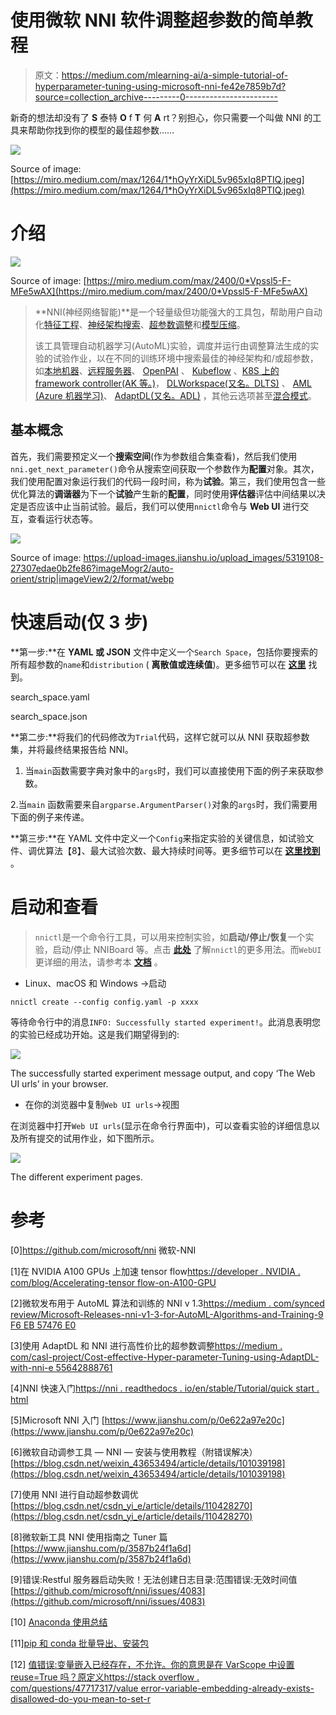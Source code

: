 # 使用微软 NNI 软件调整超参数的简单教程

> 原文：<https://medium.com/mlearning-ai/a-simple-tutorial-of-hyperparameter-tuning-using-microsoft-nni-fe42e7859b7d?source=collection_archive---------0----------------------->

新奇的想法却没有了 **S** 泰特 **O** f **T** 何 **A** rt？别担心，你只需要一个叫做 NNI 的工具来帮助你找到你的模型的最佳超参数……

![](img/a7b3053f29ec8f0d9900b8a3ee67be21.png)

Source of image: [https://miro.medium.com/max/1264/1*hOyYrXiDL5v965xIq8PTIQ.jpeg](https://miro.medium.com/max/1264/1*hOyYrXiDL5v965xIq8PTIQ.jpeg)

# 介绍

![](img/a1f62acc136ea7d7ffd6f5bf238f4b0e.png)

Source of image: [https://miro.medium.com/max/2400/0*Vpssl5-F-MFe5wAX](https://miro.medium.com/max/2400/0*Vpssl5-F-MFe5wAX)

> **NNI(神经网络智能)**是一个轻量级但功能强大的工具包，帮助用户自动化[特征工程](https://nni.readthedocs.io/en/stable/FeatureEngineering/Overview.html)、[神经架构搜索](https://nni.readthedocs.io/en/stable/NAS/Overview.html)、[超参数调整](https://nni.readthedocs.io/en/stable/Tuner/BuiltinTuner.html)和[模型压缩](https://nni.readthedocs.io/en/stable/Compression/Overview.html)。
> 
> 该工具管理自动机器学习(AutoML)实验，调度并运行由调整算法生成的实验的试验作业，以在不同的训练环境中搜索最佳的神经架构和/或超参数，如[本地机器](https://nni.readthedocs.io/en/stable/TrainingService/LocalMode.html)、[远程服务器](https://nni.readthedocs.io/en/stable/TrainingService/RemoteMachineMode.html)、 [OpenPAI](https://nni.readthedocs.io/en/stable/TrainingService/PaiMode.html) 、 [Kubeflow](https://nni.readthedocs.io/en/stable/TrainingService/KubeflowMode.html) 、[K8S 上的 framework controller(AK 等。)](https://nni.readthedocs.io/en/stable/TrainingService/FrameworkControllerMode.html)， [DLWorkspace(又名。DLTS)](https://nni.readthedocs.io/en/stable/TrainingService/DLTSMode.html) 、 [AML (Azure 机器学习)](https://nni.readthedocs.io/en/stable/TrainingService/AMLMode.html)、 [AdaptDL(又名。ADL)](https://nni.readthedocs.io/en/stable/TrainingService/AdaptDLMode.html) ，其他云选项甚至[混合模式](https://nni.readthedocs.io/en/stable/TrainingService/HybridMode.html)。

## 基本概念

首先，我们需要预定义一个**搜索空间**(作为参数组合集查看)，然后我们使用`nni.get_next_parameter()`命令从搜索空间获取一个参数作为**配置**对象。其次，我们使用配置对象运行我们的代码一段时间，称为**试验**。第三，我们使用包含一些优化算法的**调谐器**为下一个**试验**产生新的**配置**，同时使用**评估器**评估中间结果以决定是否应该中止当前试验。最后，我们可以使用`nnictl`命令与 **Web UI** 进行交互，查看运行状态等。

![](img/80d11bd9d9b550287fc609fe13fe4855.png)

Source of image: https://upload-images.jianshu.io/upload_images/5319108-27307edae0b2fe86?imageMogr2/auto-orient/strip|imageView2/2/format/webp

# 快速启动(仅 3 步)

**第一步:**在 **YAML 或 JSON** 文件中定义一个`Search Space`，包括你要搜索的所有超参数的`name`和`distribution` ( **离散值或连续值**)。更多细节可以在 [**这里**](https://nni.readthedocs.io/en/stable/Tutorial/SearchSpaceSpec.html) 找到。

search_space.yaml

search_space.json

**第二步:**将我们的代码修改为`Trial`代码，这样它就可以从 NNI 获取超参数集，并将最终结果报告给 NNI。

1.  当`main`函数需要字典对象中的`args`时，我们可以直接使用下面的例子来获取参数。

2.当`main` 函数需要来自`argparse.ArgumentParser()`对象的`args`时，我们需要用下面的例子来传递。

**第三步:**在 YAML 文件中定义一个`Config`来指定实验的关键信息，如试验文件、调优算法【8】、最大试验次数、最大持续时间等。更多细节可以在 [**这里找到**](https://nni.readthedocs.io/en/stable/reference/experiment_config.html) 。

# 启动和查看

> `nnictl`是一个命令行工具，可以用来控制实验，如**启动/停止/恢复**一个实验，启动/停止 NNIBoard 等。点击 [**此处**](https://nni.readthedocs.io/en/stable/Tutorial/Nnictl.html) 了解`nnictl`的更多用法。而`WebUI`更详细的用法，请参考本 [**文档**](https://nni.readthedocs.io/en/stable/Tutorial/WebUI.html) 。

*   Linux、macOS 和 Windows ->启动

```
nnictl create --config config.yaml -p xxxx
```

等待命令行中的消息`INFO: Successfully started experiment!`。此消息表明您的实验已经成功开始。这是我们期望得到的:

![](img/78c6951ab12d1a91e1edc0e3b2c62032.png)

The successfully started experiment message output, and copy ‘The Web UI urls’ in your browser.

*   在你的浏览器中复制`Web UI urls`->视图

在浏览器中打开`Web UI urls`(显示在命令行界面中)，可以查看实验的详细信息以及所有提交的试用作业，如下图所示。

![](img/758a1901d60fd9dc39453e433386de1a.png)

The different experiment pages.

# 参考

[0]https://github.com/microsoft/nni 微软-NNI

[1]在 NVIDIA A100 GPUs 上加速 tensor flow[https://developer . NVIDIA . com/blog/Accelerating-tensor flow-on-A100-GPU](https://developer.nvidia.com/blog/accelerating-tensorflow-on-a100-gpus)

[2]微软发布用于 AutoML 算法和训练的 NNI v 1.3[https://medium . com/synced review/Microsoft-Releases-nni-v1-3-for-AutoML-Algorithms-and-Training-9 F6 EB 57476 E0](/syncedreview/microsoft-releases-nni-v1-3-for-automl-algorithms-and-training-9f6eb57476e0)

[3]使用 AdaptDL 和 NNI 进行高性价比的超参数调整[https://medium . com/casl-project/Cost-effective-Hyper-parameter-Tuning-using-AdaptDL-with-nni-e 55642888761](/casl-project/cost-effective-hyper-parameter-tuning-using-adaptdl-with-nni-e55642888761)

[4]NNI 快速入门[https://nni . readthedocs . io/en/stable/Tutorial/quick start . html](https://nni.readthedocs.io/en/stable/Tutorial/QuickStart.html)

[5]Microsoft NNI 入门 [https://www.jianshu.com/p/0e622a97e20c](https://www.jianshu.com/p/0e622a97e20c)

[6]微软自动调参工具 — NNI — 安装与使用教程（附错误解决） [https://blog.csdn.net/weixin_43653494/article/details/101039198](https://blog.csdn.net/weixin_43653494/article/details/101039198)

[7]使用 NNI 进行自动超参数调优 [https://blog.csdn.net/csdn_yi_e/article/details/110428270](https://blog.csdn.net/csdn_yi_e/article/details/110428270)

[8]微软新工具 NNI 使用指南之 Tuner 篇 [https://www.jianshu.com/p/3587b24f1a6d](https://www.jianshu.com/p/3587b24f1a6d)

[9]错误:Restful 服务器启动失败！无法创建日志目录:范围错误:无效时间值[https://github.com/microsoft/nni/issues/4083](https://github.com/microsoft/nni/issues/4083)

[10] [Anaconda 使用总结](https://blog.csdn.net/qq_40263477/article/details/104289758?ops_request_misc=%257B%2522request%255Fid%2522%253A%2522162979868216780264045993%2522%252C%2522scm%2522%253A%252220140713.130102334.pc%255Fblog.%2522%257D&request_id=162979868216780264045993&biz_id=0&utm_medium=distribute.pc_search_result.none-task-blog-2~blog~first_rank_v2~rank_v29-3-104289758.pc_v2_rank_blog_default&utm_term=conda&spm=1018.2226.3001.4450)

[11][pip 和 conda 批量导出、安装包](https://blog.csdn.net/qq_40263477/article/details/104290133?ops_request_misc=%257B%2522request%255Fid%2522%253A%2522162979868216780264045993%2522%252C%2522scm%2522%253A%252220140713.130102334.pc%255Fblog.%2522%257D&request_id=162979868216780264045993&biz_id=0&utm_medium=distribute.pc_search_result.none-task-blog-2~blog~first_rank_v2~rank_v29-1-104290133.pc_v2_rank_blog_default&utm_term=conda&spm=1018.2226.3001.4450)

[12] [值错误:变量嵌入已经存在，不允许。你的意思是在 VarScope 中设置 reuse=True 吗？原定义](https://stackoverflow.com/questions/47717317/valueerror-variable-embedding-already-exists-disallowed-did-you-mean-to-set-r)[https://stack overflow . com/questions/47717317/value error-variable-embedding-already-exists-disallowed-do-you-mean-to-set-r](https://stackoverflow.com/questions/47717317/valueerror-variable-embedding-already-exists-disallowed-did-you-mean-to-set-r)